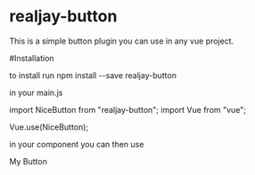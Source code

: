 # realjay-button

This is a simple button plugin you can use in any vue project.

#Installation

to install run npm install --save realjay-button

in your main.js

import NiceButton from "realjay-button";
import Vue from "vue";

Vue.use(NiceButton);


in your component you can then use

<nice-button :rounded="true" color="red" size="large">My Button</nice-button>

